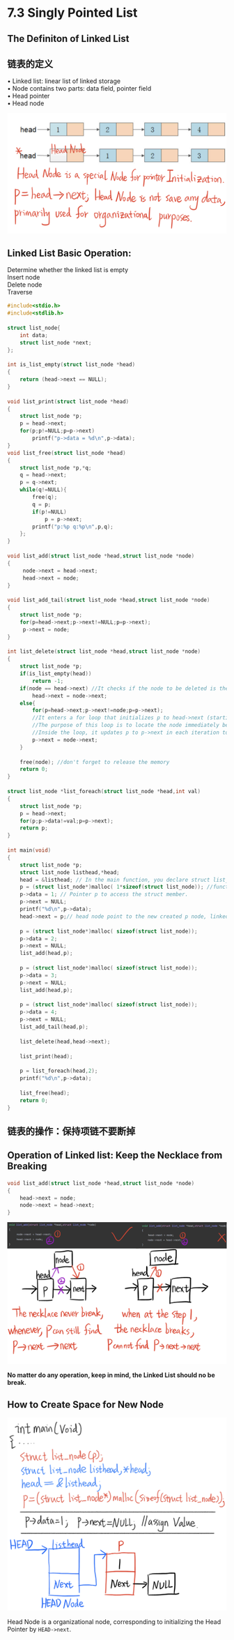 # 7.3 Singly Pointed List



## The Definiton of Linked List
## 链表的定义

• Linked list: linear list of linked storage  
• Node contains two parts: data field, pointer field  
• Head pointer  
• Head node  

![01](https://github.com/knightsummon/02-Computer-underlying-programming-and-system-optimization/blob/main/07%20Embedded%20Data%20Structures%20and%20Linux%20Kernel%20Object%20Orientation/7.3%20Singly%20Pointed%20List.assets/01.jpg)

## Linked List Basic Operation:

Determine whether the linked list is empty  
Insert node  
Delete node  
Traverse  

```c
#include<stdio.h>
#include<stdlib.h>

struct list_node{
	int data;
	struct list_node *next;
};

int is_list_empty(struct list_node *head)
{
	return (head->next == NULL);
}

void list_print(struct list_node *head)
{
	struct list_node *p;
	p = head->next;
	for(p;p!=NULL;p=p->next)
		printf("p->data = %d\n",p->data);
}
void list_free(struct list_node *head)
{
	struct list_node *p,*q;
	q = head->next;
	p = q->next;
	while(q!=NULL){
		free(q);
		q = p;
		if(p!=NULL)
			p = p->next;
		printf("p:%p q:%p\n",p,q);		
	};
}

void list_add(struct list_node *head,struct list_node *node)
{
	 node->next = head->next;
	 head->next = node;
}

void list_add_tail(struct list_node *head,struct list_node *node)
{
	struct list_node *p; 
	for(p=head->next;p->next!=NULL;p=p->next);
	 p->next = node;
}

int list_delete(struct list_node *head,struct list_node *node)
{
	struct list_node *p; 
	if(is_list_empty(head))
		return -1;
	if(node == head->next) //It checks if the node to be deleted is the first node in the list
		head->next = node->next;
	else{
		for(p=head->next;p->next!=node;p=p->next);
        //It enters a for loop that initializes p to head->next (starting from the first node in the list) and continues iterating as long as p->next is not equal to the node to be deleted.
        //The purpose of this loop is to locate the node immediately before the node to be deleted. When the loop exits, p will point to the node just before the one you want to delete.
        //Inside the loop, it updates p to p->next in each iteration to move through the list.
		p->next = node->next;		
	}		

	free(node);	//don't forget to release the memory
	return 0;
}

struct list_node *list_foreach(struct list_node *head,int val)
{
	struct list_node *p;
	p = head->next;
	for(p;p->data!=val;p=p->next);
	return p;
} 

int main(void)
{
	struct list_node *p;
	struct list_node listhead,*head;
	head = &listhead; // In the main function, you declare struct list_node listhead and then set head to point to it: head = &listhead;. This effectively makes listhead the head node for your linked list.
	p = (struct list_node*)malloc( 1*sizeof(struct list_node)); //function pointer, make one piece of Node. Node is allocated at the Memory.  
	p->data = 1; // Pointer p to access the struct member.
	p->next = NULL;
	printf("%d\n",p->data);
	head->next = p;// head node point to the new created p node, linked together.
	
	p = (struct list_node*)malloc( sizeof(struct list_node));
	p->data = 2;
	p->next = NULL;
	list_add(head,p);	
	
	p = (struct list_node*)malloc( sizeof(struct list_node));
	p->data = 3;
	p->next = NULL;
	list_add(head,p);	

	p = (struct list_node*)malloc( sizeof(struct list_node));
	p->data = 4;
	p->next = NULL;
	list_add_tail(head,p);
	
	list_delete(head,head->next);
		
	list_print(head);
	
	p = list_foreach(head,2);
	printf("%d\n",p->data);	

	list_free(head);
	return 0;
} 

```

## 链表的操作：保持项链不要断掉

## Operation of Linked list: Keep the Necklace from Breaking

```c
void list_add(struct list_node *head,struct list_node *node)
{
	head->next = node; 
    node->next = head->next;
}
```

![02](https://github.com/knightsummon/02-Computer-underlying-programming-and-system-optimization/blob/main/07%20Embedded%20Data%20Structures%20and%20Linux%20Kernel%20Object%20Orientation/7.3%20Singly%20Pointed%20List.assets/02.jpg)

**No matter do any operation, keep in mind, the Linked List should no be break.**

## How to Create Space for New Node

![03](https://github.com/knightsummon/02-Computer-underlying-programming-and-system-optimization/blob/main/07%20Embedded%20Data%20Structures%20and%20Linux%20Kernel%20Object%20Orientation/7.3%20Singly%20Pointed%20List.assets/03.jpg)

Head Node is a organizational node, corresponding to initializing the Head Pointer by `HEAD->next`.
